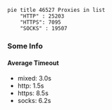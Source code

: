 
```mermaid
pie title 46527 Proxies in list
    "HTTP" : 25203
    "HTTPS": 7095
    "SOCKS" : 19507
```

### Some Info
#### Average Timeout

- mixed: 3.0s
- http: 1.5s
- https: 8.5s
- socks: 6.2s